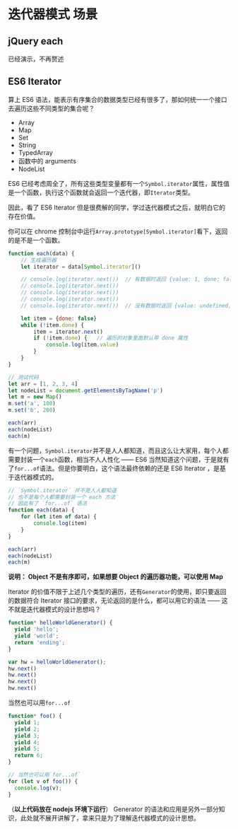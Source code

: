 # 迭代器模式 场景

## jQuery each

已经演示，不再赘述

## ES6 Iterator

算上 ES6 语法，能表示有序集合的数据类型已经有很多了，那如何统一一个接口去遍历这些不同类型的集合呢？

- Array
- Map
- Set
- String
- TypedArray
- 函数中的 arguments
- NodeList

ES6 已经考虑周全了，所有这些类型变量都有一个`Symbol.iterator`属性，属性值是一个函数，执行这个函数就会返回一个迭代器，即`Iterator`类型。

因此，看了 ES6 Iterator 但是很费解的同学，学过迭代器模式之后，就明白它的存在价值。

你可以在 chrome 控制台中运行`Array.prototype[Symbol.iterator]`看下，返回的是不是一个函数。

```js
function each(data) {
    // 生成遍历器
    let iterator = data[Symbol.iterator]()

    // console.log(iterator.next())  // 有数据时返回 {value: 1, done: false}
    // console.log(iterator.next())
    // console.log(iterator.next())
    // console.log(iterator.next())
    // console.log(iterator.next())  // 没有数据时返回 {value: undefined, done: true}

    let item = {done: false}
    while (!item.done) {
        item = iterator.next()
        if (!item.done) {   // 遍历的对象里面默认带 done 属性
            console.log(item.value)
        }
    }
}

// 测试代码
let arr = [1, 2, 3, 4]
let nodeList = document.getElementsByTagName('p')
let m = new Map()
m.set('a', 100)
m.set('b', 200)

each(arr)
each(nodeList)
each(m)
```

有一个问题，`Symbol.iterator`并不是人人都知道，而且这么让大家用，每个人都需要封装一个`each`函数，相当不人人性化 —— ES6 当然知道这个问题，于是就有了`for...of`语法。但是你要明白，这个语法最终依赖的还是 ES6 Iterator ，是基于迭代器模式的。

```js
// `Symbol.iterator` 并不是人人都知道
// 也不是每个人都需要封装一个 each 方法
// 因此有了 `for...of` 语法
function each(data) {
    for (let item of data) {
        console.log(item)
    }
}

each(arr)
each(nodeList)
each(m)
```

**说明： Object 不是有序即可，如果想要 Object 的遍历器功能，可以使用 Map**

Iterator 的价值不限于上述几个类型的遍历，还有`Generator`的使用，即只要返回的数据符合 Iterator 接口的要求，无论返回的是什么，都可以用它的语法 —— 这不就是迭代器模式的设计思想吗？

```js
function* helloWorldGenerator() {
  yield 'hello';
  yield 'world';
  return 'ending';
}

var hw = helloWorldGenerator();
hw.next()
hw.next()
hw.next()
hw.next()
```

当然也可以用`for...of`

```js
function* foo() {
  yield 1;
  yield 2;
  yield 3;
  yield 4;
  yield 5;
  return 6;
}

// 当然也可以用`for...of`
for (let v of foo()) {
  console.log(v);
}
```

（**以上代码放在 nodejs 环境下运行**） Generator 的语法和应用是另外一部分知识，此处就不展开讲解了，拿来只是为了理解迭代器模式的设计思想。

